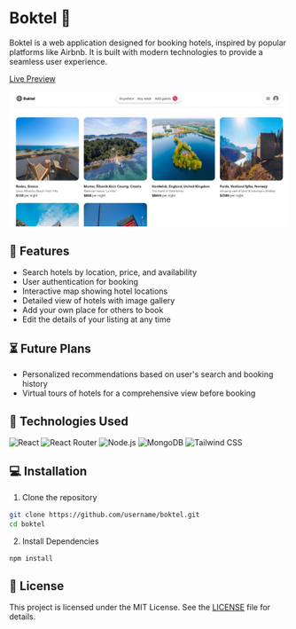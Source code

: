 # Boktel :hotel:

Boktel is a web application designed for booking hotels, inspired by popular platforms like Airbnb. It is built with modern technologies to provide a seamless user experience.

[Live Preview](https://boktel.vercel.app/)

![Boktel Preview](https://github.com/Boklino/boktel/blob/main/preview.JPG)

## :star2: Features

- Search hotels by location, price, and availability
- User authentication for booking
- Interactive map showing hotel locations
- Detailed view of hotels with image gallery
- Add your own place for others to book
- Edit the details of your listing at any time

## :hourglass_flowing_sand: Future Plans

- Personalized recommendations based on user's search and booking history
- Virtual tours of hotels for a comprehensive view before booking

## :rocket: Technologies Used

![React](https://img.shields.io/badge/-React-%23282C34?style=flat-square&logo=react) ![React Router](https://img.shields.io/badge/-React_Router-%23282C34?style=flat-square&logo=react-router) ![Node.js](https://img.shields.io/badge/-Node.js-%2343853D?style=flat-square&logo=node.js) ![MongoDB](https://img.shields.io/badge/-MongoDB-%2347A248?style=flat-square&logo=mongodb) ![Tailwind CSS](https://img.shields.io/badge/-Tailwind_CSS-%2338B2AC?style=flat-square&logo=tailwind-css)

## :computer: Installation

1. Clone the repository

```bash
git clone https://github.com/username/boktel.git
cd boktel
```

2. Install Dependencies

```bash
npm install
```

## :memo: License

This project is licensed under the MIT License. See the [LICENSE](LICENSE) file for details.
